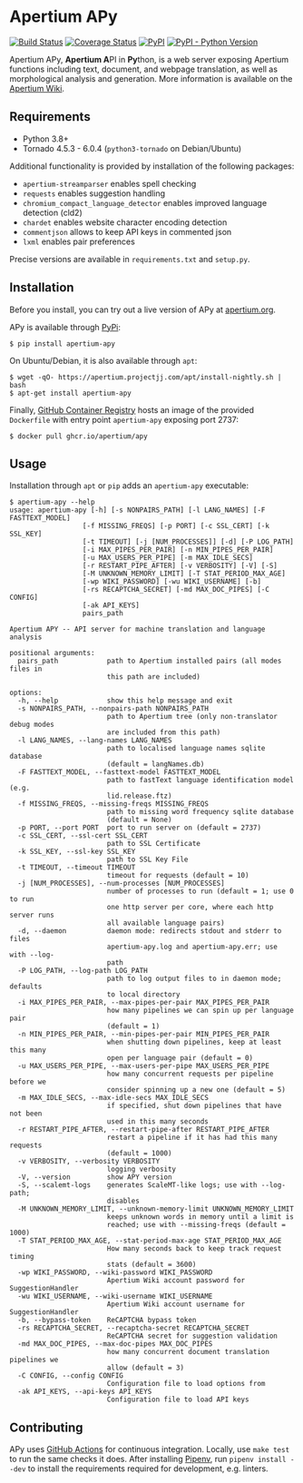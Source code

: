 Apertium APy
============

[![Build Status](https://github.com/apertium/apertium-apy/actions/workflows/main.yml/badge.svg?branch=master)](https://github.com/apertium/apertium-apy/actions/workflows/main.yml?query=branch%3Amaster++)
[![Coverage Status](https://coveralls.io/repos/github/apertium/apertium-apy/badge.svg?branch=master)](https://coveralls.io/github/apertium/apertium-apy?branch=master)
[![PyPI](https://img.shields.io/pypi/v/apertium-apy.svg)](https://pypi.org/project/apertium-apy/)
[![PyPI - Python Version](https://img.shields.io/pypi/pyversions/apertium-apy.svg)](https://pypi.org/project/apertium-apy/)

Apertium APy, **Apertium A**PI in **Py**thon, is a web server exposing Apertium
functions including text, document, and webpage translation, as well as morphological
analysis and generation. More information is available on the [Apertium Wiki][1].

Requirements
------------

- Python 3.8+
- Tornado 4.5.3 - 6.0.4 (`python3-tornado` on Debian/Ubuntu)

Additional functionality is provided by installation
of the following packages:

- `apertium-streamparser` enables spell checking
- `requests` enables suggestion handling
- `chromium_compact_language_detector` enables improved language detection (cld2)
- `chardet` enables website character encoding detection
- `commentjson` allows to keep API keys in commented json
- `lxml` enables pair preferences

Precise versions are available in `requirements.txt` and `setup.py`.

Installation
------------

Before you install, you can try out a live version of APy at [apertium.org][2].

APy is available through [PyPi](https://pypi.org/project/apertium-apy/):

    $ pip install apertium-apy

On Ubuntu/Debian, it is also available through `apt`:

    $ wget -qO- https://apertium.projectjj.com/apt/install-nightly.sh | bash
    $ apt-get install apertium-apy

Finally, [GitHub Container Registry][3] hosts an image of the provided
`Dockerfile` with entry point `apertium-apy` exposing port 2737:

    $ docker pull ghcr.io/apertium/apy

Usage
-----

Installation through `apt` or `pip` adds an `apertium-apy` executable:

    $ apertium-apy --help
    usage: apertium-apy [-h] [-s NONPAIRS_PATH] [-l LANG_NAMES] [-F FASTTEXT_MODEL]
                      [-f MISSING_FREQS] [-p PORT] [-c SSL_CERT] [-k SSL_KEY]
                      [-t TIMEOUT] [-j [NUM_PROCESSES]] [-d] [-P LOG_PATH]
                      [-i MAX_PIPES_PER_PAIR] [-n MIN_PIPES_PER_PAIR]
                      [-u MAX_USERS_PER_PIPE] [-m MAX_IDLE_SECS]
                      [-r RESTART_PIPE_AFTER] [-v VERBOSITY] [-V] [-S]
                      [-M UNKNOWN_MEMORY_LIMIT] [-T STAT_PERIOD_MAX_AGE]
                      [-wp WIKI_PASSWORD] [-wu WIKI_USERNAME] [-b]
                      [-rs RECAPTCHA_SECRET] [-md MAX_DOC_PIPES] [-C CONFIG]
                      [-ak API_KEYS]
                      pairs_path

    Apertium APY -- API server for machine translation and language analysis

    positional arguments:
      pairs_path            path to Apertium installed pairs (all modes files in
                            this path are included)

    options:
      -h, --help            show this help message and exit
      -s NONPAIRS_PATH, --nonpairs-path NONPAIRS_PATH
                            path to Apertium tree (only non-translator debug modes
                            are included from this path)
      -l LANG_NAMES, --lang-names LANG_NAMES
                            path to localised language names sqlite database
                            (default = langNames.db)
      -F FASTTEXT_MODEL, --fasttext-model FASTTEXT_MODEL
                            path to fastText language identification model (e.g.
                            lid.release.ftz)
      -f MISSING_FREQS, --missing-freqs MISSING_FREQS
                            path to missing word frequency sqlite database
                            (default = None)
      -p PORT, --port PORT  port to run server on (default = 2737)
      -c SSL_CERT, --ssl-cert SSL_CERT
                            path to SSL Certificate
      -k SSL_KEY, --ssl-key SSL_KEY
                            path to SSL Key File
      -t TIMEOUT, --timeout TIMEOUT
                            timeout for requests (default = 10)
      -j [NUM_PROCESSES], --num-processes [NUM_PROCESSES]
                            number of processes to run (default = 1; use 0 to run
                            one http server per core, where each http server runs
                            all available language pairs)
      -d, --daemon          daemon mode: redirects stdout and stderr to files
                            apertium-apy.log and apertium-apy.err; use with --log-
                            path
      -P LOG_PATH, --log-path LOG_PATH
                            path to log output files to in daemon mode; defaults
                            to local directory
      -i MAX_PIPES_PER_PAIR, --max-pipes-per-pair MAX_PIPES_PER_PAIR
                            how many pipelines we can spin up per language pair
                            (default = 1)
      -n MIN_PIPES_PER_PAIR, --min-pipes-per-pair MIN_PIPES_PER_PAIR
                            when shutting down pipelines, keep at least this many
                            open per language pair (default = 0)
      -u MAX_USERS_PER_PIPE, --max-users-per-pipe MAX_USERS_PER_PIPE
                            how many concurrent requests per pipeline before we
                            consider spinning up a new one (default = 5)
      -m MAX_IDLE_SECS, --max-idle-secs MAX_IDLE_SECS
                            if specified, shut down pipelines that have not been
                            used in this many seconds
      -r RESTART_PIPE_AFTER, --restart-pipe-after RESTART_PIPE_AFTER
                            restart a pipeline if it has had this many requests
                            (default = 1000)
      -v VERBOSITY, --verbosity VERBOSITY
                            logging verbosity
      -V, --version         show APY version
      -S, --scalemt-logs    generates ScaleMT-like logs; use with --log-path;
                            disables
      -M UNKNOWN_MEMORY_LIMIT, --unknown-memory-limit UNKNOWN_MEMORY_LIMIT
                            keeps unknown words in memory until a limit is
                            reached; use with --missing-freqs (default = 1000)
      -T STAT_PERIOD_MAX_AGE, --stat-period-max-age STAT_PERIOD_MAX_AGE
                            How many seconds back to keep track request timing
                            stats (default = 3600)
      -wp WIKI_PASSWORD, --wiki-password WIKI_PASSWORD
                            Apertium Wiki account password for SuggestionHandler
      -wu WIKI_USERNAME, --wiki-username WIKI_USERNAME
                            Apertium Wiki account username for SuggestionHandler
      -b, --bypass-token    ReCAPTCHA bypass token
      -rs RECAPTCHA_SECRET, --recaptcha-secret RECAPTCHA_SECRET
                            ReCAPTCHA secret for suggestion validation
      -md MAX_DOC_PIPES, --max-doc-pipes MAX_DOC_PIPES
                            how many concurrent document translation pipelines we
                            allow (default = 3)
      -C CONFIG, --config CONFIG
                            Configuration file to load options from
      -ak API_KEYS, --api-keys API_KEYS
                            Configuration file to load API keys

Contributing
------------

APy uses [GitHub Actions][4] for continuous integration. Locally, use `make test`
to run the same checks it does. After installing [Pipenv][5], run `pipenv install --dev`
to install the requirements required for development, e.g. linters.

[1]: https://wiki.apertium.org/wiki/Apertium-apy
[2]: https://apertium.org/apy/listPairs
[3]: https://docs.github.com/en/packages/working-with-a-github-packages-registry/working-with-the-container-registry
[4]: https://github.com/apertium/apertium-apy/actions
[5]: https://pipenv.pypa.io/en/latest/
